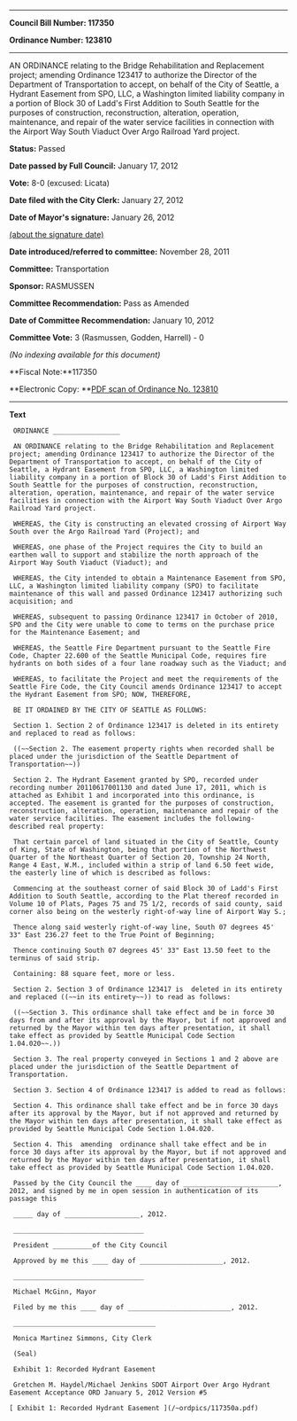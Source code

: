 

********

**Council Bill Number: 117350**
   
**Ordinance Number: 123810**
********

 AN ORDINANCE relating to the Bridge Rehabilitation and Replacement project; amending Ordinance 123417 to authorize the Director of the Department of Transportation to accept, on behalf of the City of Seattle, a Hydrant Easement from SPO, LLC, a Washington limited liability company in a portion of Block 30 of Ladd's First Addition to South Seattle for the purposes of construction, reconstruction, alteration, operation, maintenance, and repair of the water service facilities in connection with the Airport Way South Viaduct Over Argo Railroad Yard project.

**Status:** Passed
   
**Date passed by Full Council:** January 17, 2012
   
**Vote:** 8-0 (excused: Licata)
   
**Date filed with the City Clerk:** January 27, 2012
   
**Date of Mayor's signature:** January 26, 2012
   
[(about the signature date)](/~public/approvaldate.htm)
   
   
   
**Date introduced/referred to committee:** November 28, 2011
   
**Committee:** Transportation
   
**Sponsor:** RASMUSSEN
   
**Committee Recommendation:** Pass as Amended
   
**Date of Committee Recommendation:** January 10, 2012
   
**Committee Vote:** 3 (Rasmussen, Godden, Harrell) - 0
   
   
_(No indexing available for this document)_

**Fiscal Note:**117350

**Electronic Copy: **[PDF scan of Ordinance No. 123810](/~archives/Ordinances/Ord_123810.pdf)

********

**Text**
   
```
 ORDINANCE _________________

 AN ORDINANCE relating to the Bridge Rehabilitation and Replacement project; amending Ordinance 123417 to authorize the Director of the Department of Transportation to accept, on behalf of the City of Seattle, a Hydrant Easement from SPO, LLC, a Washington limited liability company in a portion of Block 30 of Ladd's First Addition to South Seattle for the purposes of construction, reconstruction, alteration, operation, maintenance, and repair of the water service facilities in connection with the Airport Way South Viaduct Over Argo Railroad Yard project.

 WHEREAS, the City is constructing an elevated crossing of Airport Way South over the Argo Railroad Yard (Project); and

 WHEREAS, one phase of the Project requires the City to build an earthen wall to support and stabilize the north approach of the Airport Way South Viaduct (Viaduct); and

 WHEREAS, the City intended to obtain a Maintenance Easement from SPO, LLC, a Washington limited liability company (SPO) to facilitate maintenance of this wall and passed Ordinance 123417 authorizing such acquisition; and

 WHEREAS, subsequent to passing Ordinance 123417 in October of 2010, SPO and the City were unable to come to terms on the purchase price for the Maintenance Easement; and

 WHEREAS, the Seattle Fire Department pursuant to the Seattle Fire Code, Chapter 22.600 of the Seattle Municipal Code, requires fire hydrants on both sides of a four lane roadway such as the Viaduct; and

 WHEREAS, to facilitate the Project and meet the requirements of the Seattle Fire Code, the City Council amends Ordinance 123417 to accept the Hydrant Easement from SPO; NOW, THEREFORE,

 BE IT ORDAINED BY THE CITY OF SEATTLE AS FOLLOWS:

 Section 1. Section 2 of Ordinance 123417 is deleted in its entirety and replaced to read as follows:

 ((~~Section 2. The easement property rights when recorded shall be placed under the jurisdiction of the Seattle Department of Transportation~~))

 Section 2. The Hydrant Easement granted by SPO, recorded under recording number 20110617001130 and dated June 17, 2011, which is attached as Exhibit 1 and incorporated into this ordinance, is accepted. The easement is granted for the purposes of construction, reconstruction, alteration, operation, maintenance and repair of the water service facilities. The easement includes the following-described real property:

 That certain parcel of land situated in the City of Seattle, County of King, State of Washington, being that portion of the Northwest Quarter of the Northeast Quarter of Section 20, Township 24 North, Range 4 East, W.M., included within a strip of land 6.50 feet wide, the easterly line of which is described as follows:

 Commencing at the southeast corner of said Block 30 of Ladd's First Addition to South Seattle, according to the Plat thereof recorded in Volume 10 of Plats, Pages 75 and 75 1/2, records of said county, said corner also being on the westerly right-of-way line of Airport Way S.;

 Thence along said westerly right-of-way line, South 07 degrees 45' 33" East 236.27 feet to the True Point of Beginning;

 Thence continuing South 07 degrees 45' 33" East 13.50 feet to the terminus of said strip.

 Containing: 88 square feet, more or less.

 Section 2. Section 3 of Ordinance 123417 is  deleted in its entirety  and replaced ((~~in its entirety~~)) to read as follows:

 ((~~Section 3. This ordinance shall take effect and be in force 30 days from and after its approval by the Mayor, but if not approved and returned by the Mayor within ten days after presentation, it shall take effect as provided by Seattle Municipal Code Section 1.04.020~~.))

 Section 3. The real property conveyed in Sections 1 and 2 above are placed under the jurisdiction of the Seattle Department of Transportation.

 Section 3. Section 4 of Ordinance 123417 is added to read as follows:

 Section 4. This ordinance shall take effect and be in force 30 days after its approval by the Mayor, but if not approved and returned by the Mayor within ten days after presentation, it shall take effect as provided by Seattle Municipal Code Section 1.04.020.

 Section 4. This  amending  ordinance shall take effect and be in force 30 days after its approval by the Mayor, but if not approved and returned by the Mayor within ten days after presentation, it shall take effect as provided by Seattle Municipal Code Section 1.04.020.

 Passed by the City Council the ____ day of ________________________, 2012, and signed by me in open session in authentication of its passage this

 _____ day of ___________________, 2012.

 _________________________________

 President __________of the City Council

 Approved by me this ____ day of _____________________, 2012.

 _________________________________

 Michael McGinn, Mayor

 Filed by me this ____ day of __________________________, 2012.

 ____________________________________

 Monica Martinez Simmons, City Clerk

 (Seal)

 Exhibit 1: Recorded Hydrant Easement

 Gretchen M. Haydel/Michael Jenkins SDOT Airport Over Argo Hydrant Easement Acceptance ORD January 5, 2012 Version #5

[ Exhibit 1: Recorded Hydrant Easement ](/~ordpics/117350a.pdf)

```
